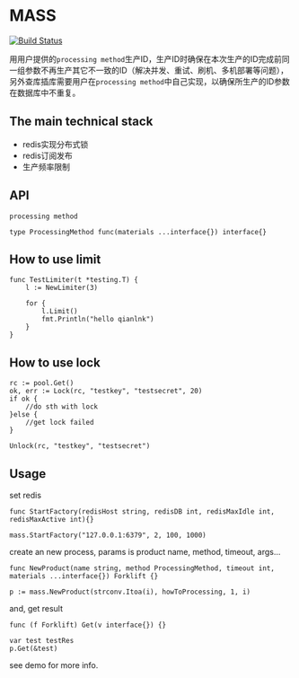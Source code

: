 # MASS

[![Build Status](https://travis-ci.org/qianlnk/mass.svg?branch=master)](https://travis-ci.org/qianlnk/mass)

用用户提供的`processing method`生产ID，生产ID时确保在本次生产的ID完成前同一组参数不再生产其它不一致的ID（解决并发、重试、刷机、多机部署等问题），另外查库插库需要用户在`processing method`中自己实现，以确保所生产的ID参数在数据库中不重复。

## The main technical stack

* redis实现分布式锁
* redis订阅发布
* 生产频率限制

## API

`processing method`

```golang
type ProcessingMethod func(materials ...interface{}) interface{}
```

## How to use limit

```golang
func TestLimiter(t *testing.T) {
    l := NewLimiter(3)

    for {
        l.Limit()
        fmt.Println("hello qianlnk")
    }
}
```

## How to use lock

```golang
rc := pool.Get()
ok, err := Lock(rc, "testkey", "testsecret", 20)
if ok {
    //do sth with lock
}else {
    //get lock failed
}

Unlock(rc, "testkey", "testsecret")
```

## Usage

set redis

```golang
func StartFactory(redisHost string, redisDB int, redisMaxIdle int, redisMaxActive int){}
```

```golang
mass.StartFactory("127.0.0.1:6379", 2, 100, 1000)
```

create an new process, params is product name, method, timeout, args...

```golang
func NewProduct(name string, method ProcessingMethod, timeout int, materials ...interface{}) Forklift {}
```

```golang
p := mass.NewProduct(strconv.Itoa(i), howToProcessing, 1, i)
```

and, get result

```golang
func (f Forklift) Get(v interface{}) {}
```

```golang
var test testRes
p.Get(&test)
```

see demo for more info.